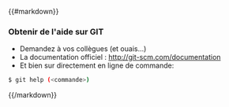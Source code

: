 {{#markdown}}
### Obtenir de l'aide sur GIT

* Demandez à vos collègues (et ouais…)
* La documentation officiel : http://git-scm.com/documentation
* Et bien sur directement en ligne de commande:

```bash
$ git help (<commande>)
```
{{/markdown}}